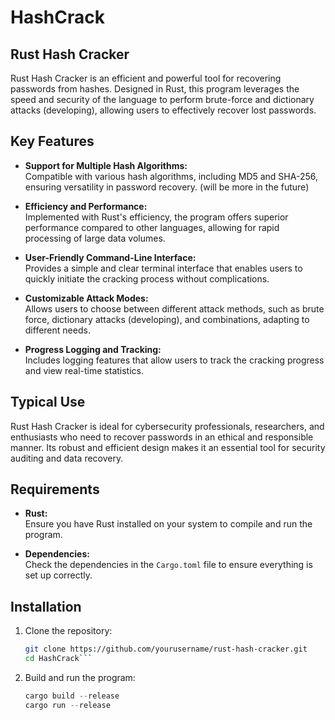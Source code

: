 # HashCrack

## Rust Hash Cracker

Rust Hash Cracker is an efficient and powerful tool for recovering passwords from hashes. Designed in Rust, this program leverages the speed and security of the language to perform brute-force and dictionary attacks (developing), allowing users to effectively recover lost passwords.

## Key Features

- **Support for Multiple Hash Algorithms:**  
  Compatible with various hash algorithms, including MD5 and SHA-256, ensuring versatility in password recovery. (will be more in the future)

- **Efficiency and Performance:**  
  Implemented with Rust's efficiency, the program offers superior performance compared to other languages, allowing for rapid processing of large data volumes.

- **User-Friendly Command-Line Interface:**  
  Provides a simple and clear terminal interface that enables users to quickly initiate the cracking process without complications.

- **Customizable Attack Modes:**  
  Allows users to choose between different attack methods, such as brute force, dictionary attacks (developing), and combinations, adapting to different needs.

- **Progress Logging and Tracking:**  
  Includes logging features that allow users to track the cracking progress and view real-time statistics.

## Typical Use

Rust Hash Cracker is ideal for cybersecurity professionals, researchers, and enthusiasts who need to recover passwords in an ethical and responsible manner. Its robust and efficient design makes it an essential tool for security auditing and data recovery.

## Requirements

- **Rust:**  
  Ensure you have Rust installed on your system to compile and run the program.

- **Dependencies:**  
  Check the dependencies in the `Cargo.toml` file to ensure everything is set up correctly.

## Installation

1. Clone the repository:

   ```bash
   git clone https://github.com/yourusername/rust-hash-cracker.git
   cd HashCrack```

2. Build and run the program:

   ```rust
   cargo build --release
   cargo run --release
   ```

